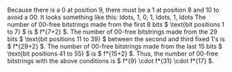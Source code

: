 Because there is a 0 at position 9, there must be a 1 at position 8 and 10 to avoid a 00.
It looks something like this: ldots, 1, 0, 1, ldots, 1, ldots
The number of 00-free bitstrings made from the first 8 bits $ \text{bit positions 1 to 7} $ is $ f*{7+2} $.
The number of 00-free bitstrings made from the 29 bits $ \text{bit positions 11 to 39} $ between the second and third fixed 1's is $ f*{29+2} $.
The number of 00-free bitstrings made from the last 15 bits $ \text{bit positions 41 to 55} $ is $ f*{15+2} $.
Thus, the number of 00-free bitstrings with the above conditions is $ f*{9} \cdot f*{31} \cdot f*{17} $.
